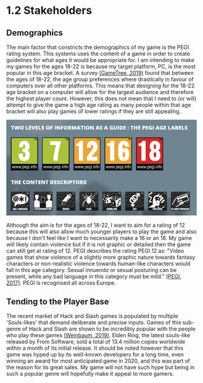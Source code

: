 # 1.2 Stakeholders

## Demographics

The main factor that constricts the demographics of my game is the PEGI rating system. This systems uses the content of a game in order to create guidelines for what ages it would be appropriate for. I am intending to make my games for the ages 18-22 is because my target platform, PC, is the most popular in this age bracket. A survey [(GameTree, 2019)](../analysis/references.md) found that between the ages of 18-22, the age group preferences where drastically in favour of computers over all other platforms. This means that designing for the 18-22 age bracket on a computer will allow for the largest audience and therefore the highest player count. However, this does not mean that I need to (or will) attempt to give the game a high age rating as many people within that age bracket will also play games of lower ratings if they are still appealing.

![](<../.gitbook/assets/image (2) (1) (1) (1).png>)

Although the aim is for the ages of 18-22, I want to aim for a rating of 12 because this will also allow much younger players to play the game and also because I don't feel like I want to necessarily make a 16 or an 18. My game will likely contain violence but if it is not graphic or detailed then the game can still get at rating of 12. PEGI describes the rating PEGI 12 as: "Video games that show violence of a slightly more graphic nature towards fantasy characters or non-realistic violence towards human-like characters would fall in this age category. Sexual innuendo or sexual posturing can be present, while any bad language in this category must be mild." [(PEGI, 2017)](../analysis/references.md). PEGI is recognised all across Europe.&#x20;

## Tending to the Player Base

The recent market of Hack and Slash games is populated by multiple 'Souls-likes' that demand deliberate and precise inputs. Games of this sub-genre of Hack and Slash are shown to be incredibly popular with the people who play these games [(Weinbaum, 2019)](../analysis/references.md). Elden Ring, the latest souls-like released by From Software, sold a total of 13.4 million copies worldwide within a month of its initial release. It should be noted however that this game was hyped up by its well-known developers for a long time, even winning an award for most anticipated game in 2020, and this was part of the reason for its great sales. My game will not have such hype but being in such a popular genre will hopefully make it appeal to more gamers.
